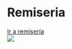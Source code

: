 # Remiseria

<a href="apistellisano.000webhostapp.com">Ir a remisería</a>
<br>
<img src="https://i.imgur.com/x4bjnAl.jpg">
